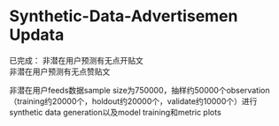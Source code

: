 # Synthetic-Data-Advertisemen Updata
已完成：
非潜在用户预测有无点开贴文  
非潜在用户预测有无点赞贴文

非潜在用户feeds数据sample size为750000，抽样约50000个observation（training约20000个，holdout约20000个，validate约10000个）进行synthetic data generation以及model training和metric plots
